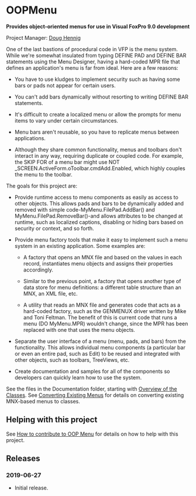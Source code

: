 # OOPMenu

**Provides object-oriented menus for use in Visual FoxPro 9.0 development**

Project Manager: [Doug Hennig](mailto:dhennig@stonefield.com)

One of the last bastions of procedural code in VFP is the menu system. While we're somewhat insulated from typing DEFINE PAD and DEFINE BAR statements using the Menu Designer, having a hard-coded MPR file that defines an application's menu is far from ideal. Here are a few reasons:

* You have to use kludges to implement security such as having some bars or pads not appear for certain users.

* You can't add bars dynamically without resorting to writing DEFINE BAR statements.

* It's difficult to create a localized menu or allow the prompts for menu items to vary under certain circumstances.

* Menu bars aren't reusable, so you have to replicate menus between applications.

* Although they share common functionality, menus and toolbars don't interact in any way, requiring duplicate or coupled code. For example, the SKIP FOR of a menu bar might use NOT _SCREEN.ActiveForm.oToolbar.cmdAdd.Enabled, which highly couples the menu to the toolbar.

The goals for this project are:

* Provide runtime access to menu components as easily as access to other objects. This allows pads and bars to be dynamically added and removed with simple code-MyMenu.FilePad.AddBar() and MyMenu.FilePad.RemoveBar()-and allows attributes to be changed at runtime, such as localized captions, disabling or hiding bars based on security or context, and so forth.

* Provide menu factory tools that make it easy to implement such a menu system in an existing application. Some examples are:

    * A factory that opens an MNX file and based on the values in each record, instantiates menu objects and assigns their properties accordingly.

    * Similar to the previous point, a factory that opens another type of data store for menu definitions: a different table structure than an MNX, an XML file, etc.

    * A utility that reads an MNX file and generates code that acts as a hard-coded factory, such as the GENMENUX driver written by Mike and Toni Feltman. The benefit of this is current code that runs a menu (DO MyMenu.MPR) wouldn't change, since the MPR has been replaced with one that uses the menu objects.

* Separate the user interface of a menu (menu, pads, and bars) from the functionality. This allows individual menu components (a particular bar or even an entire pad, such as Edit) to be reused and integrated with other objects, such as toolbars, TreeViews, etc.

* Create documentation and samples for all of the components so developers can quickly learn how to use the system.

See the files in the Documentation folder, starting with [Overview of the Classes](Documentation/Overview.md). See [Converting Existing Menus](Documentation/Converting%20Existing%20Menus.md) for details on converting existing MNX-based menus to classes.

## Helping with this project

See [How to contribute to OOP Menu](.github/CONTRIBUTING.md) for details on how to help with this project.

## Releases

### 2019-06-27

* Initial release.
